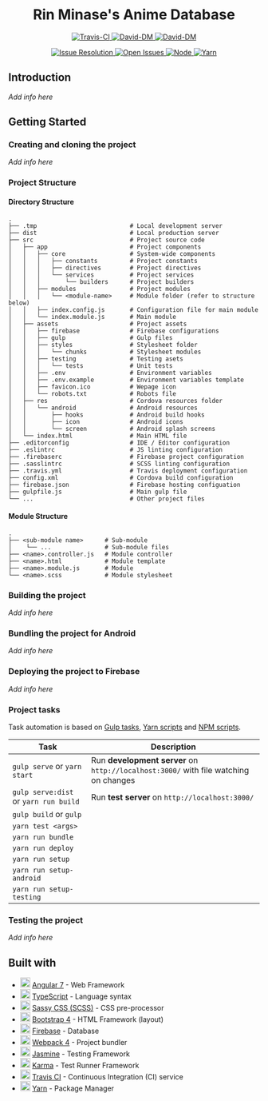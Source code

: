 <h1 align="center"> Rin Minase's Anime Database </h1>

<p align="center">
    <a href="https://travis-ci.org/RinMinase/anidb">
        <img alt="Travis-CI" src="https://img.shields.io/travis/RinMinase/anidb.svg?logo=travis">
    </a>
    <a href="https://david-dm.org/RinMinase/anidb">
        <img alt="David-DM" src="https://david-dm.org/RinMinase/anidb.svg">
    </a>
    <a href="https://david-dm.org/RinMinase/anidb">
        <img alt="David-DM" src="https://david-dm.org/RinMinase/anidb/dev-status.svg">
    </a>
</p>
<p align="center">
    <a href="http://isitmaintained.com/project/RinMinase/anidb">
        <img alt="Issue Resolution" src="http://isitmaintained.com/badge/resolution/RinMinase/anidb.svg">
    </a>
    <a href="http://isitmaintained.com/project/RinMinase/anidb">
        <img alt="Open Issues" src="http://isitmaintained.com/badge/open/RinMinase/anidb.svg">
    </a>
    <a href="https://nodejs.org">
        <img alt="Node" src="https://img.shields.io/badge/node-%5E6.14.0%20%7C%7C%20%5E8.10.0%20%7C%7C%20%3E%3D9.10.0-green.svg?logo=node.js&logoColor=white">
    </a>
    <a href="https://yarnpkg.com/">
        <img alt="Yarn" src="https://img.shields.io/badge/yarn-1.13.0-blue.svg">
    </a>
</p>

## Introduction
_Add info here_

## Getting Started

### Creating and cloning the project
_Add info here_

### Project Structure

#### Directory Structure
    .
    ├── .tmp                          # Local development server 
    ├── dist                          # Local production server
    ├── src                           # Project source code
    │   ├── app                       # Project components
    │   │   ├── core                  # System-wide components
    │   │   │   ├── constants         # Project constants
    │   │   │   ├── directives        # Project directives
    │   │   │   └── services          # Project services
    │   │   │       └── builders      # Project builders
    │   │   ├── modules               # Project modules
    │   │   │   └── <module-name>     # Module folder (refer to structure below)
    │   │   ├── index.config.js       # Configuration file for main module
    │   │   └── index.module.js       # Main module
    │   ├── assets                    # Project assets
    │   │   ├── firebase              # Firebase configurations
    │   │   ├── gulp                  # Gulp files
    │   │   ├── styles                # Stylesheet folder 
    │   │   │   └── chunks            # Stylesheet modules
    │   │   ├── testing               # Testing asets
    │   │   │   └── tests             # Unit tests
    │   │   ├── .env                  # Environment variables
    │   │   ├── .env.example          # Environment variables template
    │   │   ├── favicon.ico           # Wepage icon
    │   │   └── robots.txt            # Robots file
    │   ├── res                       # Cordova resources folder
    │   │   └── android               # Android resources
    │   │       ├── hooks             # Android build hooks
    │   │       ├── icon              # Android icons
    │   │       └── screen            # Android splash screens
    │   └── index.html                # Main HTML file
    ├── .editorconfig                 # IDE / Editor configuration
    ├── .eslintrc                     # JS linting configuration
    ├── .firebaserc                   # Firebase project configuration
    ├── .sasslintrc                   # SCSS linting configuration
    ├── .travis.yml                   # Travis deployment configuration
    ├── config.xml                    # Cordova build configuration
    ├── firebase.json                 # Firebase hosting configuation
    ├── gulpfile.js                   # Main gulp file
    └── ...                           # Other project files

#### Module Structure
    .
    ├── <sub-module name>      # Sub-module
    │    └── ...               # Sub-module files
    ├── <name>.controller.js   # Module controller
    ├── <name>.html            # Module template
    ├── <name>.module.js       # Module
    └── <name>.scss            # Module stylesheet

### Building the project
_Add info here_

### Bundling the project for Android
_Add info here_

### Deploying the project to Firebase
_Add info here_

### Project tasks

Task automation is based on [Gulp tasks](https://gulpjs.com/), [Yarn scripts](https://yarnpkg.com/lang/en/docs/cli/run/) and [NPM scripts](https://docs.npmjs.com/misc/scripts).

| Task                                  | Description                                                                                           |
| ------------------------------------- | ----------------------------------------------------------------------------------------------------- |
| `gulp serve` or `yarn start`          | Run **development server** on `http://localhost:3000/` with file watching on changes                  |
| `gulp serve:dist` or `yarn run build` | Run **test server** on `http://localhost:3000/`                                                       |
| `gulp build` or `gulp`                |                                                                                                    
| `yarn test <args>`                    |                                                                                                       |   |
| `yarn run bundle`                     |                                                                                                       |
| `yarn run deploy`                     |                                                                                                       |
| `yarn run setup`                      |                                                                                                       |
| `yarn run setup-android`              |                                                                                                       |
| `yarn run setup-testing`              |                                                                                                       |

### Testing the project
_Add info here_

## Built with
* <img width=20 height=20 src="https://angular.io/assets/images/favicons/favicon.ico"> [Angular 7](https://angular.io/) - Web Framework
* <img width=20 height=20 src="https://www.typescriptlang.org/assets/images/icons/favicon-32x32.png"> [TypeScript](https://www.typescriptlang.org/) - Language syntax
* <img width=20 height=20 src="https://sass-lang.com/favicon.ico"> [Sassy CSS (SCSS)](https://sass-lang.com/) - CSS pre-processor
* <img width=20 height=20 src="https://getbootstrap.com/favicon.ico"> [Bootstrap 4](https://getbootstrap.com/) - HTML Framework (layout)
* <img width=20 height=20 src="https://firebase.google.com/favicon.ico"> [Firebase](https://firebase.google.com/) - Database
* <img width=20 height=20 src="https://webpack.js.org/assets/favicon.ico"> [Webpack 4](https://webpack.js.org/) - Project bundler
* <img width=20 height=20 src="https://jasmine.github.io/favicon.ico"> [Jasmine](https://jasmine.github.io/) - Testing Framework
* <img width=20 height=20 src="https://karma-runner.github.io/assets/img/favicon/favicon.ico"> [Karma](https://karma-runner.github.io) - Test Runner Framework
* <img width=20 height=20 src="https://travis-ci.org/images/favicon.png"> [Travis CI](https://travis-ci.org/) - Continuous Integration (CI) service
* <img width=20 height=20 src="https://yarnpkg.com/favicon.ico"> [Yarn](https://yarnpkg.com/) - Package Manager

<!--
* <img width=20 height=20 src="https://gulpjs.com/img/favicon.png"> [Gulp 4](https://gulpjs.com/) - Task runner
* <img width=20 height=20 src="https://cordova.apache.org/favicon.ico"> [Cordova](https://cordova.apache.org/) - Android APK bundler
-->
